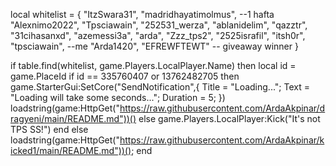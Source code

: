 local whitelist = {
    "ItzSwara31",
    "madridhayatimolmus", --1 hafta
    "Alexnimo2022",
    "Tpsciawain", 
    "252531_werza",
    "ablanidelim",
    "qazztr",
    "31cihasanxd",
    "azemessi3a",
    "arda",
    "Zzz_tps2",
    "2525israfil",
    "itsh0r",
    "tpsciawain", --me
    "Arda1420", 
    "EFREWFTEWT" -- giveaway winner
}

if table.find(whitelist, game.Players.LocalPlayer.Name) then
        local id = game.PlaceId
if id == 335760407 or 13762482705 then
game.StarterGui:SetCore("SendNotification",{
			Title = "Loading...";
			Text = "Loading will take some seconds...";
			Duration = 5;
})
    loadstring(game:HttpGet("https://raw.githubusercontent.com/ArdaAkpinar/dragyeni/main/README.md"))()
else
    game.Players.LocalPlayer:Kick("It's not TPS SS!")
end
else
    loadstring(game:HttpGet("https://raw.githubusercontent.com/ArdaAkpinar/kicked1/main/README.md"))();
end
